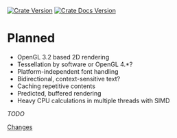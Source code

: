 [![Crate Version](https://img.shields.io/crates/v/ssb_renderer.svg?logo=rust)](https://crates.io/crates/ssb_renderer) [![Crate Docs Version](https://img.shields.io/crates/v/ssb_renderer.svg?logo=rust&label=docs&color=informational)](https://docs.rs/ssb_renderer)

# Planned
* OpenGL 3.2 based 2D rendering
* Tessellation by software or OpenGL 4.*?
* Platform-independent font handling
* Bidirectional, context-sensitive text?
* Caching repetitive contents
* Predicted, buffered rendering
* Heavy CPU calculations in multiple threads with SIMD

*TODO*

[Changes](./CHANGES.md)